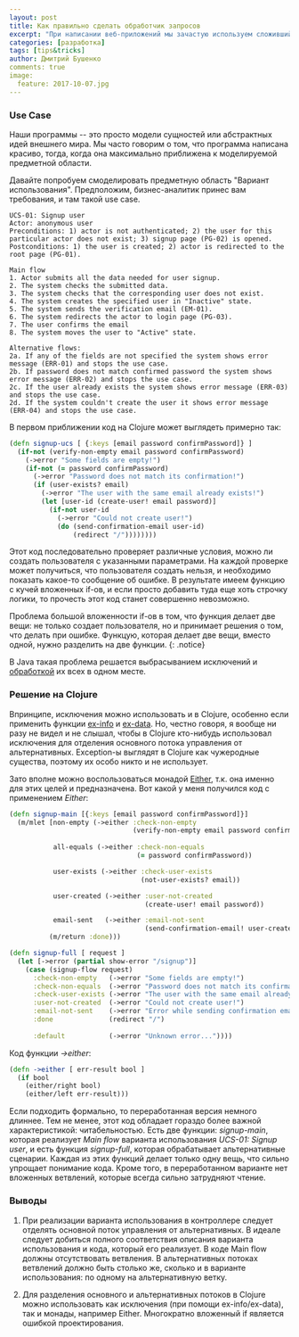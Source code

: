 ```yaml
---
layout: post
title: Как правильно сделать обработчик запросов
excerpt: "При написании веб-приложений мы зачастую используем сложившийся за десятилетия паттерн MVC. Однако до сих пор нет единого мнения о том, как правильно писать контроллеры. Скажем, у JavaEE -- один подход, у Ruby on Rails -- кардинально другой. Здесь я предлагаю рассмотреть контроллер не с точки зрения программиста, а с точки зрения бизнес-аналитика."
categories: [разработка]
tags: [tips&tricks]
author: Дмитрий Бушенко
comments: true
image:
  feature: 2017-10-07.jpg
---
```


### Use Case

Наши программы -- это просто модели сущностей или абстрактных идей внешнего мира. Мы часто говорим о том, что программа написана красиво, тогда, когда она максимально приближена к моделируемой предметной области.

Давайте попробуем смоделировать предметную область "Вариант использования". Предположим, бизнес-аналитик принес вам требования, и там такой use case.

```
UCS-01: Signup user
Actor: anonymous user
Preconditions: 1) actor is not authenticated; 2) the user for this particular actor does not exist; 3) signup page (PG-02) is opened.
Postconditions: 1) the user is created; 2) actor is redirected to the root page (PG-01).

Main flow
1. Actor submits all the data needed for user signup.
2. The system checks the submitted data.
3. The system checks that the corresponding user does not exist.
4. The system creates the specified user in "Inactive" state.
5. The system sends the verification email (EM-01).
6. The system redirects the actor to login page (PG-03).
7. The user confirms the email
8. The system moves the user to "Active" state.

Alternative flows:
2a. If any of the fields are not specified the system shows error message (ERR-01) and stops the use case.
2b. If password does not match confirmed password the system shows error message (ERR-02) and stops the use case.
2c. If the user already exists the system shows error message (ERR-03) and stops the use case.
2d. If the system couldn't create the user it shows error message (ERR-04) and stops the use case.
```

В первом приближении код на Clojure может выглядеть примерно так:

```clojure
(defn signup-ucs [ {:keys [email password confirmPassword]} ]
  (if-not (verify-non-empty email password confirmPassword)
    (->error "Some fields are empty!")
    (if-not (= password confirmPassword)
      (->error "Password does not match its confirmation!")
      (if (user-exists? email)
        (->error "The user with the same email already exists!")
        (let [user-id (create-user! email password)]
          (if-not user-id
            (->error "Could not create user!")
            (do (send-confirmation-email user-id)
                (redirect "/"))))))))
```

Этот код последовательно проверяет различные условия, можно ли создать пользователя с указанными параметрами. На каждой проверке может получиться, что пользователя создать нельзя, и необходимо показать какое-то сообщение об ошибке. В результате имеем функцию с кучей вложенных if-ов, и если просто добавить туда еще хоть строчку логики, то прочесть этот код станет совершенно невозможно.

Проблема большой вложенности if-ов в том, что функция делает две вещи: не только создает пользователя, но и принимает решения о том, что делать при ошибке. Функцую, которая делает две вещи, вместо одной, нужно разделить на две функции.
{: .notice}

В Java такая проблема решается выбрасыванием исключений и [обработкой](https://docs.oracle.com/javase/tutorial/essential/exceptions/advantages.html) их всех в одном месте.

### Решение на Clojure

Впринципе, исключения можно использовать и в Clojure, особенно если применить функции [ex-info](https://clojuredocs.org/clojure.core/ex-info) и [ex-data](https://clojuredocs.org/clojure.core/ex-data). Но, честно говоря, я вообще ни разу не видел и не слышал, чтобы в Clojure кто-нибудь использовал исключения для отделения основного потока управления от альтернативных. Exception-ы выглядят в Clojure как чужеродные существа, поэтому их особо никто и не использует.

Зато вполне можно воспользоваться монадой [Either](http://funcool.github.io/cats/latest/#either), т.к. она именно для этих целей и предназначена. Вот какой у меня получился код с применением *Either*:

```clojure
(defn signup-main [{:keys [email password confirmPassword]}]
  (m/mlet [non-empty (->either :check-non-empty
                               (verify-non-empty email password confirmPassword))
           
           all-equals (->either :check-non-equals
                                (= password confirmPassword))

           user-exists (->either :check-user-exists
                                 (not-user-exists? email))           

           user-created (->either :user-not-created
                                  (create-user! email password))

           email-sent   (->either :email-not-sent
                                  (send-confirmation-email! user-created))]
          (m/return :done)))

(defn signup-full [ request ]
  (let [->error (partial show-error "/signup")]
    (case (signup-flow request)
      :check-non-empty   (->error "Some fields are empty!")
      :check-non-equals  (->error "Password does not match its confirmation!")
      :check-user-exists (->error "The user with the same email already exists!")
      :user-not-created  (->error "Could not create user!")
      :email-not-sent    (->error "Error while sending confirmation email!")
      :done              (redirect "/")
    
      :default           (->error "Unknown error..."))))
```

Код функции *->either*:

```clojure
(defn ->either [ err-result bool ]
  (if bool
    (either/right bool)
    (either/left err-result)))
```

Если подходить формально, то переработанная версия немного длиннее. Тем не менее, этот код обладает гораздо более важной характеристикой: читабельностью. Есть две функции: *signup-main*, которая реализует *Main flow* варианта использования *UCS-01: Signup user*, и есть функция *signup-full*, которая обрабатывает альтернативные сценарии. Каждая из этих функций делает только одну вещь, что сильно упрощает понимание кода. Кроме того, в переработанном варианте нет вложенных ветвлений, которые всегда сильно затрудняют чтение.


### Выводы

1. При реализации варианта использования в контроллере следует отделять основной поток управления от альтернативных. В идеале следует добиться полного соответствия описания варианта использования и кода, который его реализует. В коде Main flow должны отсутствовать ветвления. В альтернативных потоках ветвлений должно быть столько же, сколько и в варианте использования: по одному на альтернативную ветку.

2. Для разделения основного и альтернативных потоков в Clojure можно использовать как исключения (при помощи ex-info/ex-data), так и монады, например Either. Многократно вложенный if является ошибкой проектирования.